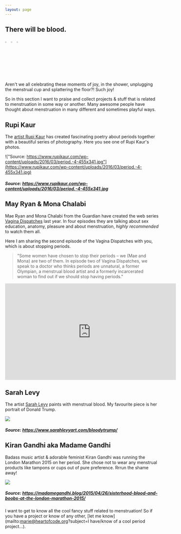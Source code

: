 ```yaml
---
layout: page
---
```


## There will be blood.

<img src="/favicon.ico" width="3%"/>
<img src="/favicon.ico" width="3%"/>
<img src="/favicon.ico" width="3%"/>

Aren't we all celebrating these moments of joy, in the shower, unplugging the menstrual cup and splattering the floor?! Such joy!

So in this section I want to praise and collect projects & stuff that is related to menstruation in some way or another. Many awesome people have thought about menstruation in many different and sometimes playful ways.

## Rupi Kaur

The [artist Rupi Kaur](https://www.rupikaur.com/period/) has created fascinating poetry about periods together with a beautiful series of photography. Here you see one of Rupi Kaur's photos.

!["Source: https://www.rupikaur.com/wp-content/uploads/2016/03/period.-4-455x341.jpg"](https://www.rupikaur.com/wp-content/uploads/2016/03/period.-4-455x341.jpg)
##### Source: https://www.rupikaur.com/wp-content/uploads/2016/03/period.-4-455x341.jpg

## May Ryan & Mona Chalabi

Mae Ryan and Mona Chalabi from the Guardian have created the web series [Vagina Dispatches](https://www.theguardian.com/lifeandstyle/series/vagina-dispatches) last year. In four episodes they are talking about sex education, anatomy, pleasure and about menstruation, *highly recommended* to watch them all.

Here I am sharing the second episode of the Vagina Dispatches with you, which is about stopping periods.

>"Some women have chosen to stop their periods – we (Mae and Mona) are two of them. In episode two of Vagina Dispatches, we speak to a doctor who thinks periods are unnatural, a former Olympian, a menstrual blood artist and a formerly incarcerated woman to find out if we should stop having periods."

<iframe src="https://embed.theguardian.com/embed/video/lifeandstyle/video/2016/oct/12/vagina-dispatches-stopping-periods-episode-two-video" width="560" height="315" frameborder="0" allowfullscreen></iframe>

## Sarah Levy

The artist [Sarah Levy](https://www.sarahlevyart.com/bloodytrump/) paints with menstrual blood. My favourite piece is her portrait of Donald Trump.

![](https://static1.squarespace.com/static/5870a0c203596e3fcc62cf48/5870a8f203596e3fcc62f6a0/587b018c197aeadc2b0a4e8a/1484456333601/bloody-trump.jpg?format=500w)
##### Source: https://www.sarahlevyart.com/bloodytrump/

## Kiran Gandhi aka Madame Gandhi

Badass music artist & adorable feminist Kiran Gandhi was running the London Marathon 2015 on her period. She chose not to wear any menstrual products like tampons or cups out of pure preference. Rrrun the shame away!

![](https://i2.wp.com/rhythmicinteractions.files.wordpress.com/2015/05/img_0168.jpg?w=252&h=252&crop=1&ssl=1)
##### Source: https://madamegandhi.blog/2015/04/26/sisterhood-blood-and-boobs-at-the-london-marathon-2015/

I want to get to know all the cool fancy stuff related to menstruation! So if you have a project or know of any other, [let me know](mailto:marie@heartofcode.org?subject=I have/know of a cool period project...).
